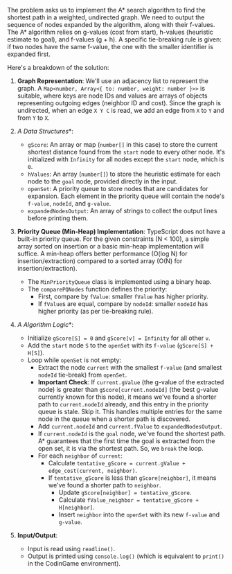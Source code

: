 The problem asks us to implement the A* search algorithm to find the shortest path in a weighted, undirected graph. We need to output the sequence of nodes expanded by the algorithm, along with their f-values. The A* algorithm relies on g-values (cost from start), h-values (heuristic estimate to goal), and f-values (g + h). A specific tie-breaking rule is given: if two nodes have the same f-value, the one with the smaller identifier is expanded first.

Here's a breakdown of the solution:

1.  **Graph Representation**: We'll use an adjacency list to represent the graph. A `Map<number, Array<{ to: number, weight: number }>>` is suitable, where keys are node IDs and values are arrays of objects representing outgoing edges (neighbor ID and cost). Since the graph is undirected, when an edge `X Y C` is read, we add an edge from `X` to `Y` and from `Y` to `X`.

2.  **A* Data Structures**:
    *   `gScore`: An array or map (`number[]` in this case) to store the current shortest distance found from the `start` node to every other node. It's initialized with `Infinity` for all nodes except the `start` node, which is `0`.
    *   `hValues`: An array (`number[]`) to store the heuristic estimate for each node to the `goal` node, provided directly in the input.
    *   `openSet`: A priority queue to store nodes that are candidates for expansion. Each element in the priority queue will contain the node's `f-value`, `nodeId`, and `g-value`.
    *   `expandedNodesOutput`: An array of strings to collect the output lines before printing them.

3.  **Priority Queue (Min-Heap) Implementation**: TypeScript does not have a built-in priority queue. For the given constraints (N < 100), a simple array sorted on insertion or a basic min-heap implementation will suffice. A min-heap offers better performance (O(log N) for insertion/extraction) compared to a sorted array (O(N) for insertion/extraction).
    *   The `MinPriorityQueue` class is implemented using a binary heap.
    *   The `comparePQNodes` function defines the priority:
        *   First, compare by `fValue`: smaller `fValue` has higher priority.
        *   If `fValue`s are equal, compare by `nodeId`: smaller `nodeId` has higher priority (as per tie-breaking rule).

4.  **A* Algorithm Logic**:
    *   Initialize `gScore[S] = 0` and `gScore[v] = Infinity` for all other `v`.
    *   Add the `start` node `S` to the `openSet` with its `f-value` (`gScore[S] + H[S]`).
    *   Loop while `openSet` is not empty:
        *   Extract the node `current` with the smallest `f-value` (and smallest `nodeId` tie-break) from `openSet`.
        *   **Important Check**: If `current.gValue` (the g-value of the extracted node) is greater than `gScore[current.nodeId]` (the best g-value currently known for this node), it means we've found a shorter path to `current.nodeId` already, and this entry in the priority queue is stale. Skip it. This handles multiple entries for the same node in the queue when a shorter path is discovered.
        *   Add `current.nodeId` and `current.fValue` to `expandedNodesOutput`.
        *   If `current.nodeId` is the `goal` node, we've found the shortest path. A* guarantees that the first time the goal is extracted from the open set, it is via the shortest path. So, we `break` the loop.
        *   For each `neighbor` of `current`:
            *   Calculate `tentative_gScore = current.gValue + edge_cost(current, neighbor)`.
            *   If `tentative_gScore` is less than `gScore[neighbor]`, it means we've found a shorter path to `neighbor`.
                *   Update `gScore[neighbor] = tentative_gScore`.
                *   Calculate `fValue_neighbor = tentative_gScore + H[neighbor]`.
                *   Insert `neighbor` into the `openSet` with its new `f-value` and `g-value`.

5.  **Input/Output**:
    *   Input is read using `readline()`.
    *   Output is printed using `console.log()` (which is equivalent to `print()` in the CodinGame environment).